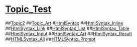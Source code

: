 # [Topic_Test](Topic_Test.md) 
##[Topic2](Topic2.md)
##[Topic_Art](Topic_Art.md)
#[HtmlSyntax](HtmlSyntax.md)
##[HtmlSyntax_Inline](HtmlSyntax_Inline.md)
##[HtmlSyntax_Link](HtmlSyntax_Link.md)
##[HtmlSyntax_List](HtmlSyntax_List.md)
##[HtmlSyntax_Table](HtmlSyntax_Table.md)
##[HtmlSyntax_Input](HtmlSyntax_Input.md)
##[HtmlSyntax_Art](HtmlSyntax_Art.md)
##[HtmlSyntax_Result](HtmlSyntax_Result.md)
##[HTMLSyntax_All](HTMLSyntax_All.md)
##[HTMLSyntax_Prompt](HTMLSyntax_Prompt.md)